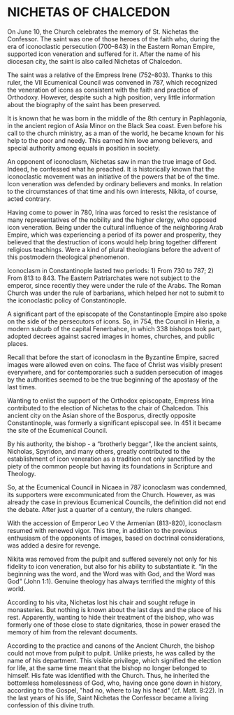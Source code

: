 # NICHETAS OF CHALCEDON

On June 10, the Church celebrates the memory of St. Nichetas the Confessor. The saint was one of those heroes of the faith who, during the era of iconoclastic persecution (700–843) in the Eastern Roman Empire, supported icon veneration and suffered for it. After the name of his diocesan city, the saint is also called Nichetas of Chalcedon.

The saint was a relative of the Empress Irene (752–803). Thanks to this ruler, the VII Ecumenical Council was convened in 787, which recognized the veneration of icons as consistent with the faith and practice of Orthodoxy. However, despite such a high position, very little information about the biography of the saint has been preserved.

It is known that he was born in the middle of the 8th century in Paphlagonia, in the ancient region of Asia Minor on the Black Sea coast. Even before his call to the church ministry, as a man of the world, he became known for his help to the poor and needy. This earned him love among believers, and special authority among equals in position in society.

An opponent of iconoclasm, Nichetas saw in man the true image of God. Indeed, he confessed what he preached. It is historically known that the iconoclastic movement was an initiative of the powers that be of the time. Icon veneration was defended by ordinary believers and monks. In relation to the circumstances of that time and his own interests, Nikita, of course, acted contrary.

Having come to power in 780, Irina was forced to resist the resistance of many representatives of the nobility and the higher clergy, who opposed icon veneration. Being under the cultural influence of the neighboring Arab Empire, which was experiencing a period of its power and prosperity, they believed that the destruction of icons would help bring together different religious teachings. Were a kind of plural theologians before the advent of this postmodern theological phenomenon.

Iconoclasm in Constantinople lasted two periods: 1) From 730 to 787; 2) From 813 to 843. The Eastern Patriarchates were not subject to the emperor, since recently they were under the rule of the Arabs. The Roman Church was under the rule of barbarians, which helped her not to submit to the iconoclastic policy of Constantinople.

A significant part of the episcopate of the Constantinople Empire also spoke on the side of the persecutors of icons. So, in 754, the Council in Hieria, a modern suburb of the capital Fenerbahce, in which 338 bishops took part, adopted decrees against sacred images in homes, churches, and public places.

Recall that before the start of iconoclasm in the Byzantine Empire, sacred images were allowed even on coins. The face of Christ was visibly present everywhere, and for contemporaries such a sudden persecution of images by the authorities seemed to be the true beginning of the apostasy of the last times.

Wanting to enlist the support of the Orthodox episcopate, Empress Irina contributed to the election of Nichetas to the chair of Chalcedon. This ancient city on the Asian shore of the Bosporus, directly opposite Constantinople, was formerly a significant episcopal see. In 451 it became the site of the Ecumenical Council.

By his authority, the bishop - a “brotherly beggar”, like the ancient saints, Nicholas, Spyridon, and many others, greatly contributed to the establishment of icon veneration as a tradition not only sanctified by the piety of the common people but having its foundations in Scripture and Theology.

So, at the Ecumenical Council in Nicaea in 787 iconoclasm was condemned, its supporters were excommunicated from the Church. However, as was already the case in previous Ecumenical Councils, the definition did not end the debate. After just a quarter of a century, the rulers changed.

With the accession of Emperor Leo V the Armenian (813-820), iconoclasm resumed with renewed vigor. This time, in addition to the previous enthusiasm of the opponents of images, based on doctrinal considerations, was added a desire for revenge.

Nikita was removed from the pulpit and suffered severely not only for his fidelity to icon veneration, but also for his ability to substantiate it. “In the beginning was the word, and the Word was with God, and the Word was God” (John 1:1). Genuine theology has always terrified the mighty of this world.

According to his vita, Nichetas lost his chair and sought refuge in monasteries. But nothing is known about the last days and the place of his rest. Apparently, wanting to hide their treatment of the bishop, who was formerly one of those close to state dignitaries, those in power erased the memory of him from the relevant documents.

According to the practice and canons of the Ancient Church, the bishop could not move from pulpit to pulpit. Unlike priests, he was called by the name of his department. This visible privilege, which signified the election for life, at the same time meant that the bishop no longer belonged to himself. His fate was identified with the Church. Thus, he inherited the bottomless homelessness of God, who, having once gone down in history, according to the Gospel, "had no, where to lay his head" (cf. Matt. 8:22). In the last years of his life, Saint Nichetas the Confessor became a living confession of this divine truth.
